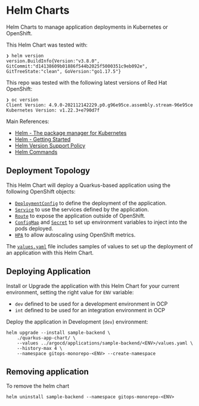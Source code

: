 # Helm Charts

Helm Charts to manage application deployments in Kubernetes or OpenShift.

This Helm Chart was tested with:

```shell
❯ helm version
version.BuildInfo{Version:"v3.8.0", GitCommit:"d14138609b01886f544b2025f5000351c9eb092e", GitTreeState:"clean", GoVersion:"go1.17.5"}
```

This repo was tested with the following latest versions of Red Hat OpenShift:

```shell
❯ oc version
Client Version: 4.9.0-202112142229.p0.g96e95ce.assembly.stream-96e95ce
Kubernetes Version: v1.22.3+e790d7f
```

Main References:

* [Helm - The package manager for Kubernetes](https://helm.sh/)
* [Helm - Getting Started](https://helm.sh/docs/chart_template_guide/getting_started/)
* [Helm Version Support Policy](https://helm.sh/docs/topics/version_skew/)
* [Helm Commands](https://helm.sh/docs/helm/)

## Deployment Topology

This Helm Chart will deploy a Quarkus-based application using the following OpenShift objects:

* [`DeploymentConfig`](./quarkus-app-chart/templates/deploymentconfig.yaml) to define the deployment of the application.
* [`Service`](./quarkus-app-chart/templates/service.yaml) to use the services defined by the application.
* [`Route`](./quarkus-app-chart/templates/route.yaml) to expose the application outside of OpenShift.
* [`ConfigMap`](./quarkus-app-chart/templates/configmap.yaml) and [`Secret`](./quarkus-app-chart/templates/secret.yaml) to
set up environment variables to inject into the pods deployed.
* [`HPA`](./quarkus-app-chart/templates/hpa.yaml) to allow autoscaling using OpenShift metrics.

The [`values.yaml`](./quarkus-app-chart/values.yaml) file includes samples of values to set up
the deployment of an application with this Helm Chart.

## Deploying Application

Install or Upgrade the application with this Helm Chart for your current environment, setting the
right value for `ENV` variable:

* `dev` defined to be used for a development environment in OCP
* `int` defined to be used for an integration environment in OCP

Deploy the application in Development (`dev`) environment:

```shell
helm upgrade --install sample-backend \
    ./quarkus-app-chart/ \
    --values ../argocd/applications/sample-backend/<ENV>/values.yaml \
    --history-max 4 \
    --namespace gitops-monorepo-<ENV> --create-namespace
```

## Removing application

To remove the helm chart

```shell
helm uninstall sample-backend --namespace gitops-monorepo-<ENV>
```
